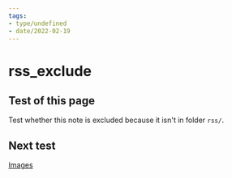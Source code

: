 ```yaml
---
tags:
- type/undefined
- date/2022-02-19
---
```

   
# rss_exclude   
## Test of this page   
Test whether this note is excluded because it isn't in folder `rss/`.   
   
## Next test   
[Images](../Images.md)